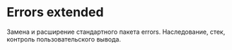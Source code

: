 # Errors extended

Замена и расширение стандартного пакета errors. Наследование, стек, контроль пользовательского вывода.
